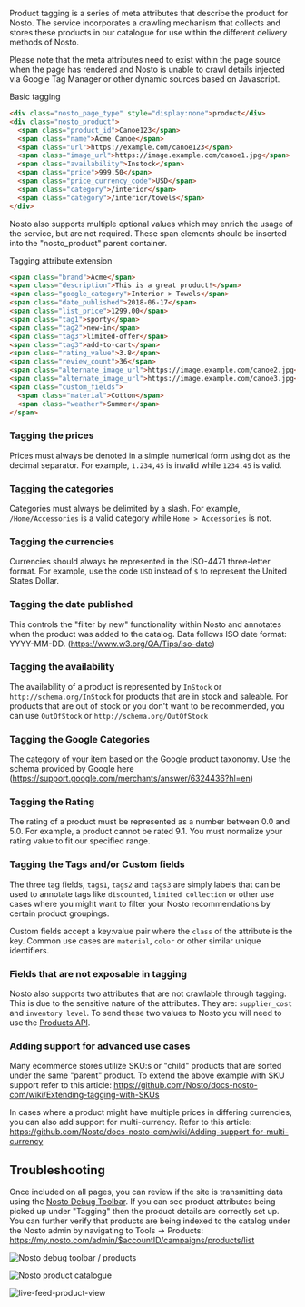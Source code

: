 Product tagging is a series of meta attributes that describe the product for Nosto. The service incorporates a crawling mechanism that collects and stores these products in our catalogue for use within the different delivery methods of Nosto. 

Please note that the meta attributes need to exist within the page source when the page has rendered and Nosto is unable to crawl details injected via Google Tag Manager or other dynamic sources based on Javascript.

Basic tagging
```html
<div class="nosto_page_type" style="display:none">product</div>
<div class="nosto_product"> 
  <span class="product_id">Canoe123</span>
  <span class="name">Acme Canoe</span>
  <span class="url">https://example.com/canoe123</span>
  <span class="image_url">https://image.example.com/canoe1.jpg</span>
  <span class="availability">Instock</span>
  <span class="price">999.50</span>
  <span class="price_currency_code">USD</span>
  <span class="category">/interior</span>
  <span class="category">/interior/towels</span>
</div>
```

Nosto also supports multiple optional values which may enrich the usage of the service, but are not required. These span elements should be inserted into the "nosto_product" parent container.

Tagging attribute extension
```html
<span class="brand">Acme</span>
<span class="description">This is a great product!</span>
<span class="google_category">Interior > Towels</span>
<span class="date_published">2018-06-17</span>
<span class="list_price">1299.00</span>
<span class="tag1">sporty</span>
<span class="tag2">new-in</span>
<span class="tag3">limited-offer</span>
<span class="tag3">add-to-cart</span>
<span class="rating_value">3.8</span>
<span class="review_count">36</span>
<span class="alternate_image_url">https://image.example.com/canoe2.jpg</span>
<span class="alternate_image_url">https://image.example.com/canoe3.jpg</span>
<span class="custom_fields">
  <span class="material">Cotton</span>
  <span class="weather">Summer</span>
</span>
```

### Tagging the prices

Prices must always be denoted in a simple numerical form using dot as the decimal separator. For example, `1.234,45` is invalid while `1234.45` is valid. 

### Tagging the categories

Categories must always be delimited by a slash. For example, `/Home/Accessories` is a valid category while `Home > Accessories` is not.

### Tagging the currencies

Currencies should always be represented in the ISO-4471 three-letter format. For example, use the code `USD` instead of `$` to represent the United States Dollar.

### Tagging the date published

This controls the "filter by new" functionality within Nosto and annotates when the product was added to the catalog. Data follows ISO date format: YYYY-MM-DD. (https://www.w3.org/QA/Tips/iso-date)

### Tagging the availability

The availability of a product is represented by `InStock` or `http://schema.org/InStock` for products that are in stock and saleable. For products that are out of stock or you don't want to be recommended, you can use `OutOfStock` or `http://schema.org/OutOfStock`

### Tagging the Google Categories

The category of your item based on the Google product taxonomy. Use the schema provided by Google here (https://support.google.com/merchants/answer/6324436?hl=en)

### Tagging the Rating

The rating of a product must be represented as a number between 0.0 and 5.0. For example, a product cannot be rated 9.1. You must normalize your rating value to fit our specified range.

### Tagging the Tags and/or Custom fields

The three tag fields, `tags1`, `tags2` and `tags3` are simply labels that can be used to annotate tags like `discounted`, `limited collection` or other use cases where you might want to filter your Nosto recommendations by certain product groupings. 

Custom fields accept a key:value pair where the `class` of the attribute is the key. Common use cases are `material`, `color` or other similar unique identifiers.

### Fields that are not exposable in tagging

Nosto also supports two attributes that are not crawlable through tagging. This is due to the sensitive nature of the attributes. They are: `supplier_cost` and `inventory level`. To send these two values to Nosto you will need to use the [Products API](Updating-products-using-the-Products-API).

### Adding support for advanced use cases

Many ecommerce stores utilize SKU:s or "child" products that are sorted under the same "parent" product. To extend the above example with SKU support refer to this article: https://github.com/Nosto/docs-nosto-com/wiki/Extending-tagging-with-SKUs

In cases where a product might have multiple prices in differing currencies, you can also add support for multi-currency. Refer to this article: https://github.com/Nosto/docs-nosto-com/wiki/Adding-support-for-multi-currency

## Troubleshooting

Once included on all pages, you can review if the site is transmitting data using the [Nosto Debug Toolbar](https://help.nosto.com/get-started/guides/how-to-use-the-nosto-debug-toolbar). If you can see product attributes being picked up under "Tagging" then the product details are correctly set up. You can further verify that products are being indexed to the catalog under the Nosto admin by navigating to Tools → Products: https://my.nosto.com/admin/$accountID/campaigns/products/list

![Nosto debug toolbar / products](https://nosto-campaign-assets.s3.amazonaws.com/images/nosto-product-tagging.png)

![Nosto product catalogue](https://nosto-campaign-assets.s3.amazonaws.com/images/nosto-product-catalogue.png)

![live-feed-product-view](https://nosto-campaign-assets.s3.amazonaws.com/images/live-feed-view.png)